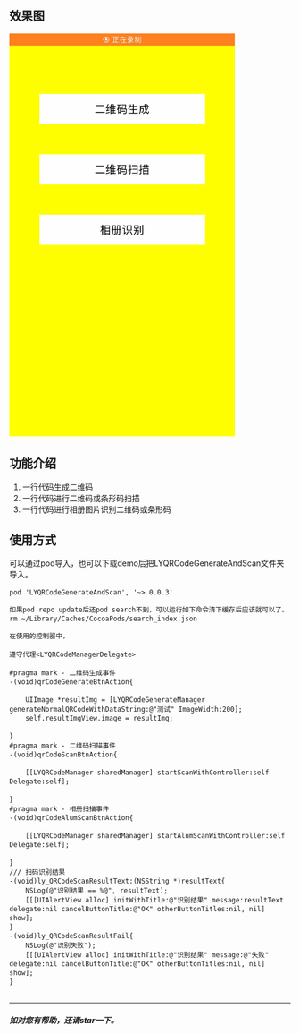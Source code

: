 
## 效果图
![效果图](assets/%E6%95%88%E6%9E%9C%E5%9B%BE.gif)

## 功能介绍
1. 一行代码生成二维码
2. 一行代码进行二维码或条形码扫描
3. 一行代码进行相册图片识别二维码或条形码


## 使用方式

可以通过pod导入，也可以下载demo后把LYQRCodeGenerateAndScan文件夹导入。

```
pod 'LYQRCodeGenerateAndScan', '~> 0.0.3'
```

```
如果pod repo update后还pod search不到，可以运行如下命令清下缓存后应该就可以了。
rm ~/Library/Caches/CocoaPods/search_index.json
```

```
在使用的控制器中，
    
遵守代理<LYQRCodeManagerDelegate>

#pragma mark - 二维码生成事件
-(void)qrCodeGenerateBtnAction{
    
    UIImage *resultImg = [LYQRCodeGenerateManager generateNormalQRCodeWithDataString:@"测试" ImageWidth:200];
    self.resultImgView.image = resultImg;
    
}
#pragma mark - 二维码扫描事件
-(void)qrCodeScanBtnAction{
    
    [[LYQRCodeManager sharedManager] startScanWithController:self Delegate:self];
    
}
#pragma mark - 相册扫描事件
-(void)qrCodeAlumScanBtnAction{
    
    [[LYQRCodeManager sharedManager] startAlumScanWithController:self Delegate:self];
    
}
/// 扫码识别结果
-(void)ly_QRCodeScanResultText:(NSString *)resultText{
    NSLog(@"识别结果 == %@", resultText);
    [[[UIAlertView alloc] initWithTitle:@"识别结果" message:resultText delegate:nil cancelButtonTitle:@"OK" otherButtonTitles:nil, nil] show];
}
-(void)ly_QRCodeScanResultFail{
    NSLog(@"识别失败");
    [[[UIAlertView alloc] initWithTitle:@"识别结果" message:@"失败" delegate:nil cancelButtonTitle:@"OK" otherButtonTitles:nil, nil] show];
}


```

<hr>

##### 如对您有帮助，还请star一下。



